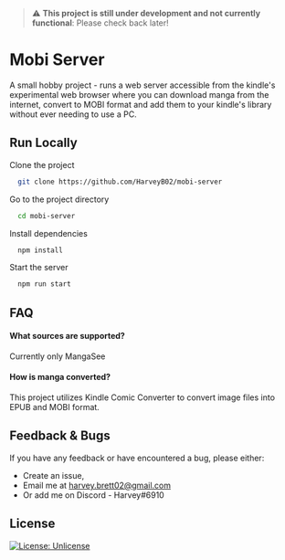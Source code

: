 > :warning: **This project is still under development and not currently functional**: Please check back later!

# Mobi Server

A small hobby project - runs a web server accessible from the kindle's experimental web browser where you can download manga from the internet, convert to MOBI format and add them to your kindle's library without ever needing to use a PC.

## Run Locally

Clone the project

```bash
  git clone https://github.com/HarveyB02/mobi-server
```

Go to the project directory

```bash
  cd mobi-server
```

Install dependencies

```bash
  npm install
```

Start the server

```bash
  npm run start
```
## FAQ

#### What sources are supported?

Currently only MangaSee

#### How is manga converted?

This project utilizes Kindle Comic Converter to convert image files into EPUB and MOBI format.
## Feedback & Bugs

If you have any feedback or have encountered a bug, please either:
- Create an issue,
- Email me at harvey.brett02@gmail.com
- Or add me on Discord - Harvey#6910
## License

[![License: Unlicense](https://img.shields.io/badge/license-Unlicense-blue.svg)](http://unlicense.org/)